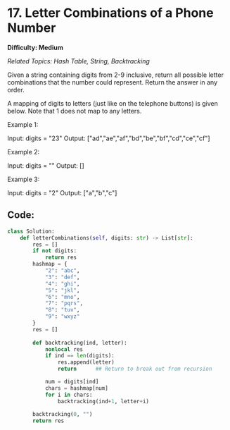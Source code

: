 # 17. Letter Combinations of a Phone Number

**Difficulty: Medium** 

*Related Topics: Hash Table, String, Backtracking*

Given a string containing digits from 2-9 inclusive, return all possible letter combinations that the number could represent. Return the answer in any order.

A mapping of digits to letters (just like on the telephone buttons) is given below. Note that 1 does not map to any letters.

Example 1:

Input: digits = "23"
Output: ["ad","ae","af","bd","be","bf","cd","ce","cf"]

Example 2:

Input: digits = ""
Output: []

Example 3:

Input: digits = "2"
Output: ["a","b","c"]

## Code:

```python
class Solution:
    def letterCombinations(self, digits: str) -> List[str]:
        res = []
        if not digits:
            return res
        hashmap = {
            "2": "abc",
            "3": "def",
            "4": "ghi",
            "5": "jkl",
            "6": "mno",
            "7": "pqrs",
            "8": "tuv",
            "9": "wxyz"
        }
        res = []
        
        def backtracking(ind, letter):
            nonlocal res
            if ind == len(digits):
                res.append(letter)
                return      ## Return to break out from recursion

            num = digits[ind]
            chars = hashmap[num]
            for i in chars:
                backtracking(ind+1, letter+i)
        
        backtracking(0, "")
        return res
```
